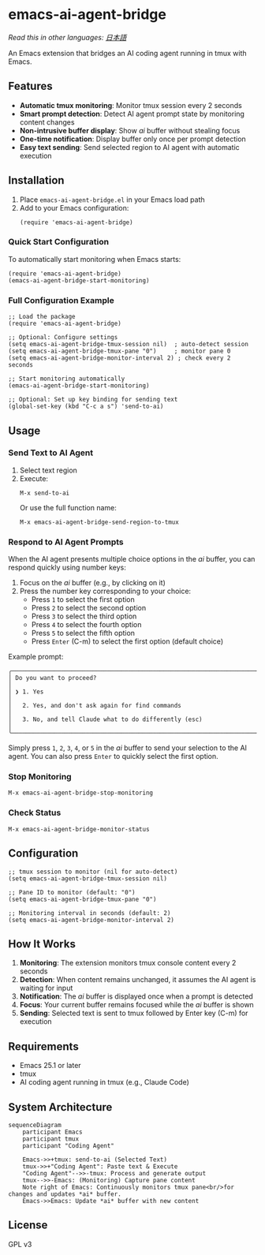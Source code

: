 # emacs-ai-agent-bridge

*Read this in other languages: [日本語](README.ja.md)*

An Emacs extension that bridges an AI coding agent running in tmux with Emacs.

## Features

- **Automatic tmux monitoring**: Monitor tmux session every 2 seconds
- **Smart prompt detection**: Detect AI agent prompt state by monitoring content changes
- **Non-intrusive buffer display**: Show *ai* buffer without stealing focus
- **One-time notification**: Display buffer only once per prompt detection
- **Easy text sending**: Send selected region to AI agent with automatic execution

## Installation

1. Place `emacs-ai-agent-bridge.el` in your Emacs load path
2. Add to your Emacs configuration:
   ```elisp
   (require 'emacs-ai-agent-bridge)
   ```

### Quick Start Configuration

To automatically start monitoring when Emacs starts:
```elisp
(require 'emacs-ai-agent-bridge)
(emacs-ai-agent-bridge-start-monitoring)
```

### Full Configuration Example

```elisp
;; Load the package
(require 'emacs-ai-agent-bridge)

;; Optional: Configure settings
(setq emacs-ai-agent-bridge-tmux-session nil)  ; auto-detect session
(setq emacs-ai-agent-bridge-tmux-pane "0")     ; monitor pane 0
(setq emacs-ai-agent-bridge-monitor-interval 2) ; check every 2 seconds

;; Start monitoring automatically
(emacs-ai-agent-bridge-start-monitoring)

;; Optional: Set up key binding for sending text
(global-set-key (kbd "C-c a s") 'send-to-ai)
```

## Usage

### Send Text to AI Agent
1. Select text region
2. Execute:
   ```
   M-x send-to-ai
   ```
   Or use the full function name:
   ```
   M-x emacs-ai-agent-bridge-send-region-to-tmux
   ```

### Respond to AI Agent Prompts
When the AI agent presents multiple choice options in the *ai* buffer, you can respond quickly using number keys:

1. Focus on the *ai* buffer (e.g., by clicking on it)
2. Press the number key corresponding to your choice:
   - Press `1` to select the first option
   - Press `2` to select the second option  
   - Press `3` to select the third option
   - Press `4` to select the fourth option
   - Press `5` to select the fifth option
   - Press `Enter` (C-m) to select the first option (default choice)

Example prompt:
```
╭───────────────────────────────────────────────────────────────────────────────────────╮
│ Do you want to proceed?                                                                │
│ ❯ 1. Yes                                                                              │
│   2. Yes, and don't ask again for find commands                                        │
│   3. No, and tell Claude what to do differently (esc)                                 │
╰───────────────────────────────────────────────────────────────────────────────────────╯
```

Simply press `1`, `2`, `3`, `4`, or `5` in the *ai* buffer to send your selection to the AI agent. You can also press `Enter` to quickly select the first option.

### Stop Monitoring
```
M-x emacs-ai-agent-bridge-stop-monitoring
```

### Check Status
```
M-x emacs-ai-agent-bridge-monitor-status
```

## Configuration

```elisp
;; tmux session to monitor (nil for auto-detect)
(setq emacs-ai-agent-bridge-tmux-session nil)

;; Pane ID to monitor (default: "0")
(setq emacs-ai-agent-bridge-tmux-pane "0")

;; Monitoring interval in seconds (default: 2)
(setq emacs-ai-agent-bridge-monitor-interval 2)
```

## How It Works

1. **Monitoring**: The extension monitors tmux console content every 2 seconds
2. **Detection**: When content remains unchanged, it assumes the AI agent is waiting for input
3. **Notification**: The *ai* buffer is displayed once when a prompt is detected
4. **Focus**: Your current buffer remains focused while the *ai* buffer is shown
5. **Sending**: Selected text is sent to tmux followed by Enter key (C-m) for execution

## Requirements

- Emacs 25.1 or later
- tmux
- AI coding agent running in tmux (e.g., Claude Code)

## System Architecture

```mermaid
sequenceDiagram
    participant Emacs
    participant tmux
    participant "Coding Agent"

    Emacs->>+tmux: send-to-ai (Selected Text)
    tmux->>+"Coding Agent": Paste text & Execute
    "Coding Agent"-->>-tmux: Process and generate output
    tmux-->>-Emacs: (Monitoring) Capture pane content
    Note right of Emacs: Continuously monitors tmux pane<br/>for changes and updates *ai* buffer.
    Emacs->>Emacs: Update *ai* buffer with new content
```

## License

GPL v3
